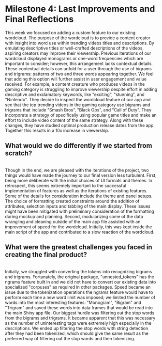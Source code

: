# Milestone 4: Last Improvements and Final Reflections

This week we focused on adding a custom feature to our existing wordcloud. The purpose of the wordcloud is to provide a content creator with insight into word use within trending videos titles and descriptions. By emulating descriptive titles or well-crafted descriptions of the videos, aspiring creators may improve their viewership. Previous iterations of our wordcloud displayed monograms or one-word frequencies which are important to consider; however, this arrangement lacks contextual details. These contextual details can unfold for a user through the use of bigrams and trigrams: patterns of two and three words appearing together.  We feel that adding this option will further assist in user engagement and value received. For example, a content creature who produces videos in the gaming category is struggling to improve viewership despite effort in adding descriptive and exclamatory keywords, like "exciting", "stunning", and "Nintendo". They decide to inspect the wordcloud feature of our app and see that the top trending videos in the gaming category use bigrams and trigrams that include "Smash Bros", "Black Ops", and "Call of Duty". They incorporate a strategy of specifically using popular game titles and make an effort to include video content of the same strategy. Along with these changes, they have studied optimal production release dates from the app. Together this results in a 10x increase in viewership.

## What would we do differently if we started from scratch?
<br>
Though in the end, we are pleased with the iterations of the project, two things would have made the journey to our final version less turbulent. First, being more deliberate with the initial choices of UI formats and themes. In retrospect, this seems extremely important to the successful implementation of features as well as the iterations of existing features. Some of the details for consideration include the theme and panel setups. The choice of formatting created constraints around the addition of attributes, selection inputs and tabbing of the main display. These issues might have been mitigated with preliminary consideration of the formatting during mockup and planning. Second, modularizing some of the data wrangling and cleaning outside of the main app file assisted with an improvement of speed for the wordcloud. Initially, this was kept inside the main script of the app and contributed to a slow reaction of the wordcloud.

## What were the greatest challenges you faced in creating the final product?
<br>
Initially, we struggled with converting the tokens into recognizing bigrams and trigrams. Fortunately, the original package, "unnested_tokens" has the ngrams feature built in and we did not have to convert our existing data into specialized "corpuses" as required in other packages. Speed became an issue due to the tokenization operations the ngrams feature would have to perform each time a new word limit was imposed; we limited the number of words into the most interesting features: "Monogram", "Bigram" and "Trigram" and saved these words into data frames that would be read into the main Shiny app file. Our biggest hurdle was filtering out the stop words from the bigrams and trigrams. It became apparent that this was necessary as the number of uninteresting tags were extremely high especially in the descriptions. We ended up filtering the stop words with string detection after they had been tokenized, which should give the same result as the preferred way of filtering out the stop words and then tokenizing.
